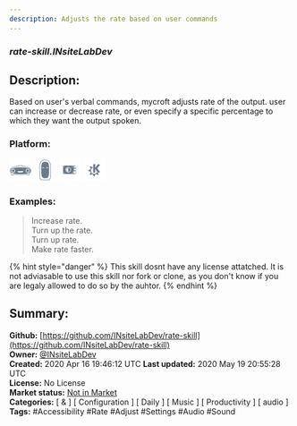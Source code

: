 ```yaml
---
description: Adjusts the rate based on user commands
---
```


### _rate-skill.INsiteLabDev_  
## Description:  
Based on user's verbal commands, mycroft adjusts rate of the output. user can increase or decrease rate, or even specify a specific percentage to which they want the output spoken.  
  
  
### Platform:  
 ![Mark I](../.gitbook/assets/mark-1-icon.png)  ![Mark II](../.gitbook/assets/mark-2-icon.png)  ![Picroft](../.gitbook/assets/picroft-icon.png)  ![plasmoid](../.gitbook/assets/kde.png)   
### Examples:  
> Increase rate.  
> Turn up the rate.  
> Turn up rate.  
> Make rate faster.  
  
{% hint style="danger" %}
This skill dosnt have any license attatched. It is not adviasable to use this skill nor fork or clone, as you don't know if you are legaly allowed to do so by the auhtor.
{% endhint %}
  
## Summary:  
**Github:** [https://github.com/INsiteLabDev/rate-skill](https://github.com/INsiteLabDev/rate-skill)  
**Owner:** [@INsiteLabDev](https://github.com/INsiteLabDev)  
**Created:** 2020 Apr 16 19:46:12 UTC  **Last updated:** 2020 May 19 20:55:28 UTC  
**License:** No License  
**Market status:** [Not in Market](https://market.mycroft.ai/skill/)  
**Categories:** [ & ] [ Configuration ] [ Daily ] [ Music ] [ Productivity ] [ audio ]   
**Tags:** \#Accessibility \#Rate \#Adjust \#Settings \#Audio \#Sound   

